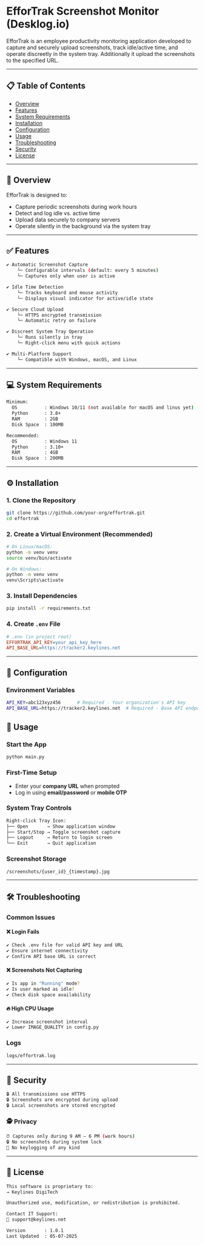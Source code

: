 
# EfforTrak Screenshot Monitor (Desklog.io)


EfforTrak is an employee productivity monitoring application developed to capture and securely upload screenshots, track idle/active time, and operate discreetly in the system tray.
Additionally it upload the screenshots to the specified URL.

---

## 📋 Table of Contents

- [Overview](#overview)
- [Features](#features)
- [System Requirements](#system-requirements)
- [Installation](#installation)
- [Configuration](#configuration)
- [Usage](#usage)
- [Troubleshooting](#troubleshooting)
- [Security](#security)
- [License](#license)

---

## 📌 Overview

EfforTrak is designed to:

- Capture periodic screenshots during work hours  
- Detect and log idle vs. active time  
- Upload data securely to company servers  
- Operate silently in the background via the system tray

---

## ✅ Features

```bash
✔ Automatic Screenshot Capture
    └─ Configurable intervals (default: every 5 minutes)
    └─ Captures only when user is active

✔ Idle Time Detection
    └─ Tracks keyboard and mouse activity
    └─ Displays visual indicator for active/idle state

✔ Secure Cloud Upload
    └─ HTTPS encrypted transmission
    └─ Automatic retry on failure

✔ Discreet System Tray Operation
    └─ Runs silently in tray
    └─ Right-click menu with quick actions

✔ Multi-Platform Support
    └─ Compatible with Windows, macOS, and Linux
```

---

## 💻 System Requirements

```bash
Minimum:
  OS          : Windows 10/11 (not available for macOS and linus yet)
  Python      : 3.8+
  RAM         : 2GB
  Disk Space  : 100MB

Recommended:
  OS          : Windows 11
  Python      : 3.10+
  RAM         : 4GB
  Disk Space  : 200MB
```

---

## ⚙️ Installation

### 1. Clone the Repository

```bash
git clone https://github.com/your-org/effortrak.git
cd effortrak
```

### 2. Create a Virtual Environment (Recommended)

```bash
# On Linux/macOS:
python -m venv venv
source venv/bin/activate

# On Windows:
python -m venv venv
venv\Scripts\activate
```

### 3. Install Dependencies

```bash
pip install -r requirements.txt
```

### 4. Create `.env` File

```ini
# .env (in project root)
EFFORTRAK_API_KEY=your_api_key_here
API_BASE_URL=https://tracker2.keylines.net
```

---

## 🔧 Configuration

### Environment Variables

```bash
API_KEY=abc123xyz456      # Required - Your organization's API key
API_BASE_URL=https://tracker2.keylines.net  # Required - Base API endpoint
```

## 🚀 Usage

### Start the App

```bash
python main.py
```

### First-Time Setup

- Enter your **company URL** when prompted  
- Log in using **email/password** or **mobile OTP**

### System Tray Controls

```bash
Right-click Tray Icon:
├── Open       → Show application window
├── Start/Stop → Toggle screenshot capture
├── Logout     → Return to login screen
└── Exit       → Quit application
```

### Screenshot Storage

```bash
/screenshots/{user_id}_{timestamp}.jpg
```

---

## 🛠️ Troubleshooting

### Common Issues

#### ❌ Login Fails
```bash
✔ Check .env file for valid API key and URL
✔ Ensure internet connectivity
✔ Confirm API base URL is correct
```

#### ❌ Screenshots Not Capturing
```bash
✔ Is app in "Running" mode?
✔ Is user marked as idle?
✔ Check disk space availability
```

#### 🔥 High CPU Usage
```bash
✔ Increase screenshot interval
✔ Lower IMAGE_QUALITY in config.py
```

### Logs

```bash
logs/effortrak.log
```

---

## 🔐 Security

```bash
🔒 All transmissions use HTTPS
🔒 Screenshots are encrypted during upload
🔒 Local screenshots are stored encrypted
```

### 🕵️ Privacy

```bash
⏰ Captures only during 9 AM – 6 PM (work hours)
🔒 No screenshots during system lock
🚫 No keylogging of any kind
```

---

## 📄 License

```bash
This software is proprietary to:
→ Keylines DigiTech

Unauthorized use, modification, or redistribution is prohibited.

Contact IT Support:
📧 support@keylines.net

Version       : 1.0.1
Last Updated  : 05-07-2025
```

